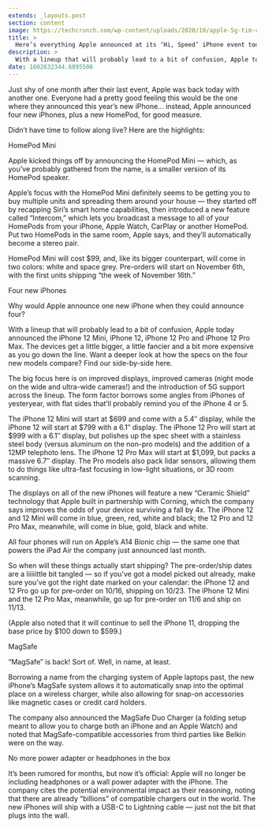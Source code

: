 ```yaml
--- 
extends: _layouts.post 
section: content 
image: https://techcrunch.com/wp-content/uploads/2020/10/apple-5g-tim-cook.jpg?w=671 
title: > 
  Here’s everything Apple announced at its ‘Hi, Speed’ iPhone event today – TechCrunch 
description: > 
  With a lineup that will probably lead to a bit of confusion, Apple today announced the iPhone 12 Mini, iPhone 12, iPhone 12 Pro and iPhone 12 Pro Max.The iPhone 12 Mini will start at $699 and come with a 5.4″ display, while the iPhone 12 will start at $799 with a 6.1″ display.The iPhone 12 Pro Max will start at $1,099, but packs a massive 6.7″ display.The iPhone 12 and 12 Mini will come in blue, green, red, white and black; the 12 Pro and 12 Pro Max, meanwhile, will come in blue, gold, black and white.The iPhone 12 Mini and the 12 Pro Max, meanwhile, go up for pre-order on 11/6 and ship on 11/13. 
date: 1602632344.6895506 
--- 
```

Just shy of one month after their last event, Apple was back today with another one. Everyone had a pretty good feeling this would be the one where they announced this year’s new iPhone… instead, Apple announced four new iPhones, plus a new HomePod, for good measure.

Didn’t have time to follow along live? Here are the highlights:

HomePod Mini

Apple kicked things off by announcing the HomePod Mini — which, as you’ve probably gathered from the name, is a smaller version of its HomePod speaker.

Apple’s focus with the HomePod Mini definitely seems to be getting you to buy multiple units and spreading them around your house — they started off by recapping Siri’s smart home capabilities, then introduced a new feature called “Intercom,” which lets you broadcast a message to all of your HomePods from your iPhone, Apple Watch, CarPlay or another HomePod. Put two HomePods in the same room, Apple says, and they’ll automatically become a stereo pair.

HomePod Mini will cost $99, and, like its bigger counterpart, will come in two colors: white and space grey. Pre-orders will start on November 6th, with the first units shipping “the week of November 16th.”

Four new iPhones

Why would Apple announce one new iPhone when they could announce four?

With a lineup that will probably lead to a bit of confusion, Apple today announced the iPhone 12 Mini, iPhone 12, iPhone 12 Pro and iPhone 12 Pro Max. The devices get a little bigger, a little fancier and a bit more expensive as you go down the line. Want a deeper look at how the specs on the four new models compare? Find our side-by-side here.

The big focus here is on improved displays, improved cameras (night mode on the wide and ultra-wide cameras!) and the introduction of 5G support across the lineup. The form factor borrows some angles from iPhones of yesteryear, with flat sides that’ll probably remind you of the iPhone 4 or 5.

The iPhone 12 Mini will start at $699 and come with a 5.4″ display, while the iPhone 12 will start at $799 with a 6.1″ display. The iPhone 12 Pro will start at $999 with a 6.1″ display, but polishes up the spec sheet with a stainless steel body (versus aluminum on the non-pro models) and the addition of a 12MP telephoto lens. The iPhone 12 Pro Max will start at $1,099, but packs a massive 6.7″ display. The Pro models also pack lidar sensors, allowing them to do things like ultra-fast focusing in low-light situations, or 3D room scanning.

The displays on all of the new iPhones will feature a new “Ceramic Shield” technology that Apple built in partnership with Corning, which the company says improves the odds of your device surviving a fall by 4x. The iPhone 12 and 12 Mini will come in blue, green, red, white and black; the 12 Pro and 12 Pro Max, meanwhile, will come in blue, gold, black and white.

All four phones will run on Apple’s A14 Bionic chip — the same one that powers the iPad Air the company just announced last month.

So when will these things actually start shipping? The pre-order/ship dates are a liiiiittle bit tangled — so if you’ve got a model picked out already, make sure you’ve got the right date marked on your calendar: the iPhone 12 and 12 Pro go up for pre-order on 10/16, shipping on 10/23. The iPhone 12 Mini and the 12 Pro Max, meanwhile, go up for pre-order on 11/6 and ship on 11/13.

(Apple also noted that it will continue to sell the iPhone 11, dropping the base price by $100 down to $599.)

MagSafe

“MagSafe” is back! Sort of. Well, in name, at least.

Borrowing a name from the charging system of Apple laptops past, the new iPhone’s MagSafe system allows it to automatically snap into the optimal place on a wireless charger, while also allowing for snap-on accessories like magnetic cases or credit card holders.

The company also announced the MagSafe Duo Charger (a folding setup meant to allow you to charge both an iPhone and an Apple Watch) and noted that MagSafe-compatible accessories from third parties like Belkin were on the way.

No more power adapter or headphones in the box

It’s been rumored for months, but now it’s official: Apple will no longer be including headphones or a wall power adapter with the iPhone. The company cites the potential environmental impact as their reasoning, noting that there are already “billions” of compatible chargers out in the world. The new iPhones will ship with a USB-C to Lightning cable — just not the bit that plugs into the wall.